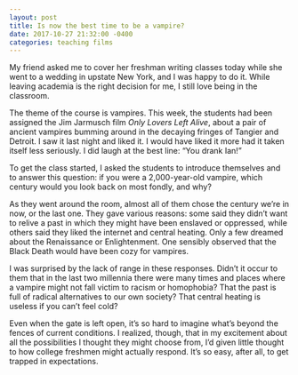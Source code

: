 ```yaml
---
layout: post
title: Is now the best time to be a vampire?
date: 2017-10-27 21:32:00 -0400
categories: teaching films
---
```


My friend asked me to cover her freshman writing classes today while she went to a wedding in upstate New York, and I was happy to do it. While leaving academia is the right decision for me, I still love being in the classroom.

The theme of the course is vampires. This week, the students had been assigned the Jim Jarmusch film _Only Lovers Left Alive_, about a pair of ancient vampires bumming around in the decaying fringes of Tangier and Detroit. I saw it last night and liked it. I would have liked it more had it taken itself less seriously. I did laugh at the best line: “You drank Ian!”

To get the class started, I asked the students to introduce themselves and to answer this question: if you were a 2,000-year-old vampire, which century would you look back on most fondly, and why?

As they went around the room, almost all of them chose the century we’re in now, or the last one. They gave various reasons: some said they didn’t want to relive a past in which they might have been enslaved or oppressed, while others said they liked the internet and central heating. Only a few dreamed about the Renaissance or Enlightenment. One sensibly observed that the Black Death would have been cozy for vampires.

I was surprised by the lack of range in these responses. Didn’t it occur to them that in the last two millennia there were many times and places where a vampire might not fall victim to racism or homophobia? That the past is full of radical alternatives to our own society? That central heating is useless if you can’t feel cold?

Even when the gate is left open, it’s so hard to imagine what’s beyond the fences of current conditions. I realized, though, that in my excitement about all the possibilities I thought they might choose from, I’d given little thought to how college freshmen might actually respond. It’s so easy, after all, to get trapped in expectations.
